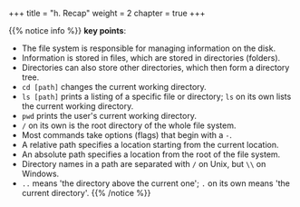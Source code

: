 +++
title = "h. Recap"
weight = 2
chapter = true
+++

{{% notice info %}}
**key points**:
- The file system is responsible for managing information on the disk.
- Information is stored in files, which are stored in directories (folders).
- Directories can also store other directories, which then form a directory tree.
- `cd [path]` changes the current working directory.
- `ls [path]` prints a listing of a specific file or directory; `ls` on its own lists the current working directory.
- `pwd` prints the user's current working directory.
- `/` on its own is the root directory of the whole file system.
- Most commands take options (flags) that begin with a `-`.
- A relative path specifies a location starting from the current location.
- An absolute path specifies a location from the root of the file system.
- Directory names in a path are separated with `/` on Unix, but `\\` on Windows.
- `..` means 'the directory above the current one'; `.` on its own means 'the current directory'.
{{% /notice %}}